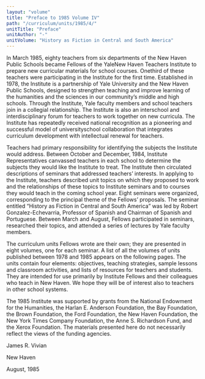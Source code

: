```yaml
---
layout: "volume"
title: "Preface to 1985 Volume IV"
path: "/curriculum/units/1985/4/"
unitTitle: "Preface"
unitAuthor: "-"
unitVolume: "History as Fiction in Central and South America"
---
```

<body>
<p>
In March 1985, eighty teachers from six departments of the New Haven Public Schools became Fellows of the YaleNew Haven Teachers Institute to prepare new curricular materials for school courses. Onethird of these teachers were participating in the Institute for the first time. Established in 1978, the Institute is a partnership of Yale University and the New Haven Public Schools, designed to strengthen teaching and improve learning of the humanities and the sciences in our community’s middle and high schools. Through the Institute, Yale faculty members and school teachers join in a collegial relationship. The Institute is also an interschool and interdisciplinary forum for teachers to work together on new curricula. The Institute has repeatedly received national recognition as a pioneering and successful model of universityschool collaboration that integrates curriculum development with intellectual renewal for teachers.
</p>
<p>
Teachers had primary responsibility for identifying the subjects the Institute would address. Between October and December, 1984, Institute Representatives canvassed teachers in each school to determine the subjects they would like the Institute to treat. The Institute then circulated descriptions of seminars that addressed teachers’ interests. In applying to the Institute, teachers described unit topics on which they proposed to work and the relationships of these topics to Institute seminars and to courses they would teach in the coming school year. Eight seminars were organized, corresponding to the principal theme of the Fellows’ proposals. The seminar entitled “History as Fiction in Central and South America” was led by Robert Gonzalez-Echevarria, Professor of Spanish and Chairman of Spanish and Portuguese. Between March and August, Fellows participated in seminars, researched their topics, and attended a series of lectures by Yale faculty members.
</p>
<p>
The curriculum units Fellows wrote are their own; they are presented in eight volumes, one for each seminar. A list of all the volumes of units published between 1978 and 1985 appears on the following pages. The units contain four elements: objectives, teaching strategies, sample lessons and classroom activities, and lists of resources for teachers and students. They are intended for use primarily by Institute Fellows and their colleagues who teach in New Haven. We hope they will be of interest also to teachers in other school systems.
</p>
<p>
The 1985 Institute was supported by grants from the National Endowment for the Humanities, the Harlan E. Anderson Foundation, the Bay Foundation, the Brown Foundation, the Ford Foundation, the New Haven Foundation, the New York Times Company Foundation, the Anne S. Richardson Fund, and the Xerox Foundation. The materials presented here do not necessarily reflect the views of the funding agencies.
</p>
<p>
James R. Vivian
</p>
<p>
New Haven
</p>
<p>
August, 1985
</p>
</body>